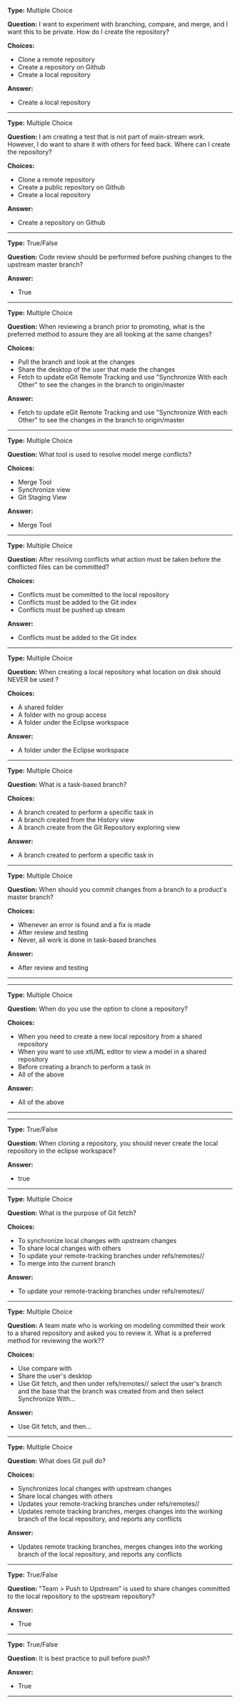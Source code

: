 __Type:__  Multiple Choice
 
__Question:__  I want to experiment with branching, compare, and merge, and I want 
this to be private.  How do I create the repository?
 
__Choices:__
  - Clone a remote repository
  - Create a repository on Github
  - Create a local repository
  
__Answer:__
  - Create a local repository
  

----
__Type:__  Multiple Choice
 
__Question:__  I am creating a test that is not part of main-stream work.  
However, I do want to share it with others for feed back.  Where can I create the repository?
 
__Choices:__
  - Clone a remote repository
  - Create a public repository on Github
  - Create a local repository

__Answer:__
  - Create a repository on Github
  
----
__Type:__  True/False
 
__Question:__  Code review should be performed before pushing changes to the upstream master branch?
 
__Answer:__
  - True
  
----
__Type:__  Multiple Choice
 
__Question:__  When reviewing a branch prior to promoting, what is the 
preferred method to assure they are all looking at the same changes?

__Choices:__
  - Pull the branch and look at the changes
  - Share the desktop of the user that made the changes
  - Fetch to update eGit Remote Tracking and use "Synchronize With each Other" to
  see the changes in the branch to origin/master 

__Answer:__
  - Fetch to update eGit Remote Tracking and use "Synchronize With each Other" to
  see the changes in the branch to origin/master 
  
----
__Type:__  Multiple Choice
 
__Question:__  What tool is used to resolve model merge conflicts?
 
__Choices:__
  - Merge Tool 
  - Synchronize view
  - Git Staging View

__Answer:__
  - Merge Tool 
  
----
__Type:__  Multiple Choice
 
__Question:__  After resolving conflicts what action must be taken before the conflicted files can be committed?
 
__Choices:__
  - Conflicts must be committed to the local repository 
  - Conflicts must be added to the Git index
  - Conflicts must be pushed up stream

__Answer:__
  - Conflicts must be added to the Git index
  
----
__Type:__  Multiple Choice
 
__Question:__  When creating a local repository what location on disk 
should NEVER be used ?
 
__Choices:__
  - A shared folder
  - A folder with no group access 
  - A folder under the Eclipse workspace

__Answer:__
  - A folder under the Eclipse workspace
  
----
__Type:__  Multiple Choice
 
__Question:__  What is a task-based branch?
 
__Choices:__
  - A branch created to perform a specific task in 
  - A branch created from the History view
  - A branch create from the Git Repository exploring view

__Answer:__
  - A branch created to perform a specific task in 
  
----
__Type:__  Multiple Choice
 
__Question:__  When should you commit changes from a branch to a product's master branch?
 
__Choices:__
  - Whenever an error is found and a fix is made
  - After review and testing
  - Never, all work is done in task-based branches 

__Answer:__
  - After review and testing
  
----------------
----
__Type:__  Multiple Choice
 
__Question:__  When do you use the option to clone a repository?
 
__Choices:__
  - When you need to create a new local repository from a shared repository
  - When you want to use xtUML editor to view a model in a shared repository
  - Before creating a branch to perform a task in
  - All of the above

__Answer:__
  - All of the above
  
----------------
----
__Type:__  True/False
 
__Question:__  When cloning a repository, you should never create the local repository in the eclipse workspace?
 
__Answer:__
  - true
  
----
__Type:__  Multiple Choice
 
__Question:__  What is the purpose of Git fetch?
 
__Choices:__
  - To synchronize local changes with upstream changes 
  - To share local changes with others
  - To update your remote-tracking branches under refs/remotes/<remote>/
  - To merge into the current branch

__Answer:__
  - To update your remote-tracking branches under refs/remotes/<remote>/
  
----
__Type:__  Multiple Choice
 
__Question:__  A team mate who is working on modeling committed their work to a 
shared repository and asked you to review it.  What is a preferred method for reviewing the work??
 
__Choices:__
  - Use compare with 
  - Share the user's desktop
  - Use Git fetch, and then under refs/remotes/<remote>/ select the user's 
  branch and the base that the branch was created from and then select 
  Synchronize With... 

__Answer:__
  - Use Git fetch, and then...
  
----
__Type:__  Multiple Choice
 
__Question:__  What does Git pull do?
 
__Choices:__
  - Synchronizes local changes with upstream changes 
  - Share local changes with others
  - Updates your remote-tracking branches under refs/remotes/<remote>/
  - Updates remote tracking branches, merges changes into the working branch of the local 
  repository, and reports any conflicts

__Answer:__
  - Updates remote tracking branches, merges changes into the working branch of the local 
  repository, and reports any conflicts
  
----
__Type:__  True/False
 
__Question:__  "Team > Push to Upstream" is used to share changes committed to 
the local repository to the upstream repository?
 
__Answer:__
  - True
  
----
__Type:__  True/False
 
__Question:__  It is best practice to pull before push?
 
__Answer:__
  - True
  
----
